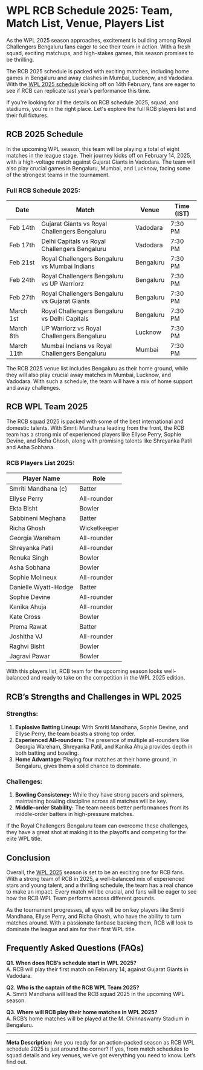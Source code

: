 # WPL RCB Schedule 2025: Team, Match List, Venue, Players List

As the WPL 2025 season approaches, excitement is building among Royal Challengers Bengaluru fans eager to see their team in action. With a fresh squad, exciting matchups, and high-stakes games, this season promises to be thrilling.

The RCB 2025 schedule is packed with exciting matches, including home games in Bengaluru and away clashes in Mumbai, Lucknow, and Vadodara. With the [WPL 2025 schedule](https://crictrends.in/wpl-schedule/) kicking off on 14th February, fans are eager to see if RCB can replicate last year’s performance this time.

If you're looking for all the details on RCB schedule 2025, squad, and stadiums, you're in the right place. Let's explore the full RCB players list and their full fixtures.

## RCB 2025 Schedule

In the upcoming WPL season, this team will be playing a total of eight matches in the league stage. Their journey kicks off on February 14, 2025, with a high-voltage match against Gujarat Giants in Vadodara. The team will also play crucial games in Bengaluru, Mumbai, and Lucknow, facing some of the strongest teams in the tournament.

### Full RCB Schedule 2025:

| Date       | Match                                             | Venue     | Time (IST) |
|------------|--------------------------------------------------|-----------|------------|
| Feb 14th   | Gujarat Giants vs Royal Challengers Bengaluru   | Vadodara  | 7:30 PM    |
| Feb 17th   | Delhi Capitals vs Royal Challengers Bengaluru   | Vadodara  | 7:30 PM    |
| Feb 21st   | Royal Challengers Bengaluru vs Mumbai Indians   | Bengaluru | 7:30 PM    |
| Feb 24th   | Royal Challengers Bengaluru vs UP Warriorz      | Bengaluru | 7:30 PM    |
| Feb 27th   | Royal Challengers Bengaluru vs Gujarat Giants   | Bengaluru | 7:30 PM    |
| March 1st  | Royal Challengers Bengaluru vs Delhi Capitals   | Bengaluru | 7:30 PM    |
| March 8th  | UP Warriorz vs Royal Challengers Bengaluru      | Lucknow   | 7:30 PM    |
| March 11th | Mumbai Indians vs Royal Challengers Bengaluru   | Mumbai    | 7:30 PM    |

The RCB 2025 venue list includes Bengaluru as their home ground, while they will also play crucial away matches in Mumbai, Lucknow, and Vadodara. With such a schedule, the team will have a mix of home support and away challenges.

## RCB WPL Team 2025

The RCB squad 2025 is packed with some of the best international and domestic talents. With Smriti Mandhana leading from the front, the RCB team has a strong mix of experienced players like Ellyse Perry, Sophie Devine, and Richa Ghosh, along with promising talents like Shreyanka Patil and Asha Sobhana.

### RCB Players List 2025:

| Player Name          | Role        |
|----------------------|------------|
| Smriti Mandhana (c) | Batter     |
| Ellyse Perry        | All-rounder |
| Ekta Bisht          | Bowler     |
| Sabbineni Meghana   | Batter     |
| Richa Ghosh        | Wicketkeeper |
| Georgia Wareham    | All-rounder |
| Shreyanka Patil     | All-rounder |
| Renuka Singh       | Bowler     |
| Asha Sobhana       | Bowler     |
| Sophie Molineux    | All-rounder |
| Danielle Wyatt-Hodge | Batter     |
| Sophie Devine      | All-rounder |
| Kanika Ahuja       | All-rounder |
| Kate Cross         | Bowler     |
| Prema Rawat        | Batter     |
| Joshitha VJ        | All-rounder |
| Raghvi Bisht       | Bowler     |
| Jagravi Pawar      | Bowler     |

With this players list, RCB team for the upcoming season looks well-balanced and ready to take on the competition in the WPL 2025 edition.

## RCB’s Strengths and Challenges in WPL 2025

### Strengths:
1. **Explosive Batting Lineup:** With Smriti Mandhana, Sophie Devine, and Ellyse Perry, the team boasts a strong top order.
2. **Experienced All-rounders:** The presence of multiple all-rounders like Georgia Wareham, Shreyanka Patil, and Kanika Ahuja provides depth in both batting and bowling.
3. **Home Advantage:** Playing four matches at their home ground, in Bengaluru, gives them a solid chance to dominate.

### Challenges:
1. **Bowling Consistency:** While they have strong pacers and spinners, maintaining bowling discipline across all matches will be key.
2. **Middle-order Stability:** The team needs better performances from its middle-order batters in high-pressure matches.

If the Royal Challengers Bengaluru team can overcome these challenges, they have a great shot at making it to the playoffs and competing for the elite WPL title.

## Conclusion

Overall, the [WPL 2025](https://crictrends.in/wpl-schedule/) season is set to be an exciting one for RCB fans. With a strong team of RCB in 2025, a well-balanced mix of experienced stars and young talent, and a thrilling schedule, the team has a real chance to make an impact. Every match will be crucial, and fans will be eager to see how the RCB WPL Team performs across different grounds.

As the tournament progresses, all eyes will be on key players like Smriti Mandhana, Ellyse Perry, and Richa Ghosh, who have the ability to turn matches around. With a passionate fanbase backing them, RCB will look to dominate the league and aim for their first WPL title.

## Frequently Asked Questions (FAQs)

**Q1. When does RCB’s schedule start in WPL 2025?**  
A. RCB will play their first match on February 14, against Gujarat Giants in Vadodara.

**Q2. Who is the captain of the RCB WPL Team 2025?**  
A. Smriti Mandhana will lead the RCB squad 2025 in the upcoming WPL season.

**Q3. Where will RCB play their home matches in WPL 2025?**  
A. RCB’s home matches will be played at the M. Chinnaswamy Stadium in Bengaluru.

---

**Meta Description:** Are you ready for an action-packed season as RCB WPL schedule 2025 is just around the corner? If yes, from match schedules to squad details and key venues, we’ve got everything you need to know. Let’s find out.

